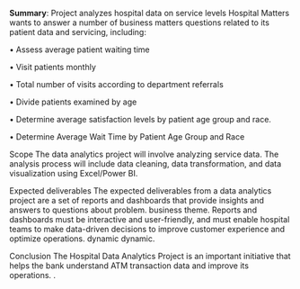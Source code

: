 **Summary**: Project analyzes hospital data on service levels
Hospital Matters wants to answer a number of business matters questions related to its patient data and servicing, including:

• Assess average patient waiting time

• Visit patients monthly

• Total number of visits according to department referrals

• Divide patients examined by age

• Determine average satisfaction levels by patient age group and race.

• Determine Average Wait Time by Patient Age Group and Race

Scope The data analytics project will involve analyzing service data. The analysis process will include data cleaning, data transformation, and data visualization using Excel/Power BI.

Expected deliverables The expected deliverables from a data analytics project are a set of reports and dashboards that provide insights and answers to questions about problem. business theme. Reports and dashboards must be interactive and user-friendly, and must enable hospital teams to make data-driven decisions to improve customer experience and optimize operations. dynamic dynamic.

Conclusion The Hospital Data Analytics Project is an important initiative that helps the bank understand ATM transaction data and improve its operations. .
